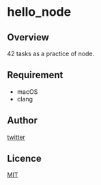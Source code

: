 # hello_node

## Overview

42 tasks as a practice of node.

## Requirement

- macOS
- clang

## Author

[twitter](https://twitter.com/Kotabrog)

## Licence

[MIT](https://github.com/kotabrog/hello_node/blob/main/LICENSE)